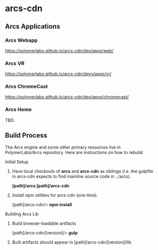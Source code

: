 # arcs-cdn

## Arcs Applications

### Arcs Webapp

https://polymerlabs.github.io/arcs-cdn/dev/apps/web/

### Arcs VR

https://polymerlabs.github.io/arcs-cdn/devv/apps/vr/

### Arcs ChromeCast

https://polymerlabs.github.io/arcs-cdn/dev/apps/chromecast/

### Arcs Home

TBD.

## Build Process

The Arcs engine and some other primary resources live in PolymerLabs/Arcs repository. Here are instructions on how to rebuild

Initial Setup

1. Have local checkouts of **arcs** and **arcs-cdn** as siblings (i.e. the gulpfile in arcs-cdn expects to find mainline source code in ../arcs).

	**[path]/arcs
	[path]/arcs-cdn**

2. Install npm utilities for arcs-cdn (one time).

	[path]/arcs-cdn/> **npm install**

Building Arcs Lib

1. Build browser-loadable artifacts

	[path]/arcs-cdn/[version]/> **gulp**

2. Built artifacts should appear in [path]/arcs-cdn/[version]/lib.
